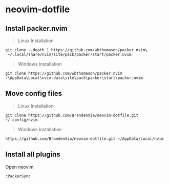 # neovim-dotfile
## Install packer.nvim
> Linux Installation
```shell
git clone --depth 1 https://github.com/wbthomason/packer.nvim\
 ~/.local/share/nvim/site/pack/packer/start/packer.nvim
```
> Windows Installation
```shell
git clone https://github.com/wbthomason/packer.nvim ~\AppData\Local\nvim-data\site\pack\packer\start\packer.nvim
```
## Move config files
> Linux Installation
```shell
git clone https://github.com/BrandenXia/neovim-dotfile.git ~/.config/nvim
```
> Windows Installation
```shell
https://github.com/BrandenXia/neovim-dotfile.git ~/AppData/Local/nvim
```
## Install all plugins
Open neovim
```vim
:PackerSync
```
